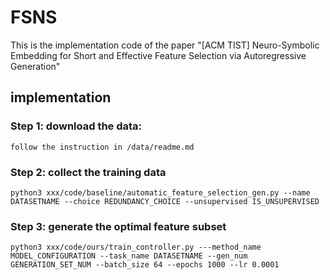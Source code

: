 # FSNS
This is the implementation code of the paper "[ACM TIST] Neuro-Symbolic Embedding for Short and Effective Feature Selection via Autoregressive Generation"

## implementation
### Step 1: download the data: 
```
follow the instruction in /data/readme.md
```

### Step 2: collect the training data
```
python3 xxx/code/baseline/automatic_feature_selection_gen.py --name DATASETNAME --choice REDUNDANCY_CHOICE --unsupervised IS_UNSUPERVISED
```
### Step 3: generate the optimal feature subset
```
python3 xxx/code/ours/train_controller.py ---method_name MODEL_CONFIGURATION --task_name DATASETNAME --gen_num GENERATION_SET_NUM --batch_size 64 --epochs 1000 --lr 0.0001
```
